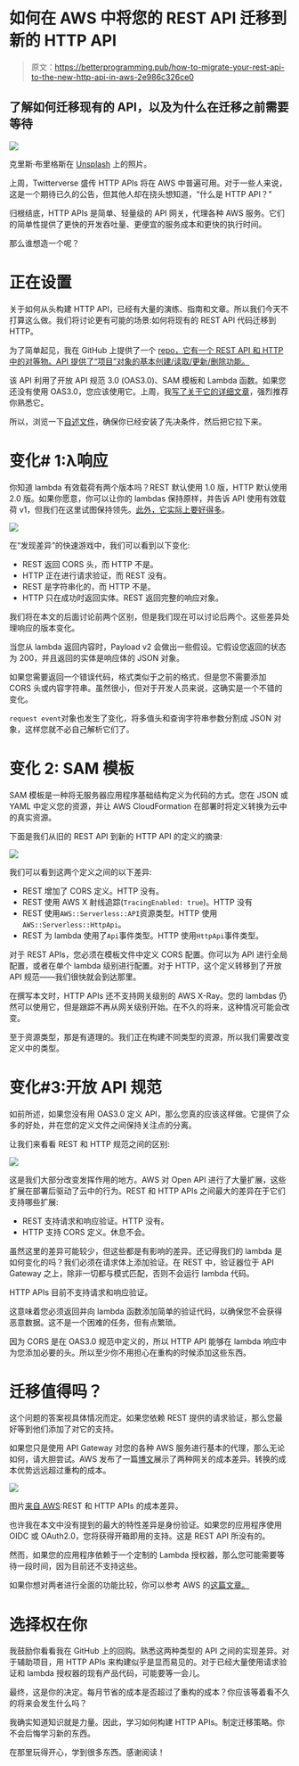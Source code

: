 # 如何在 AWS 中将您的 REST API 迁移到新的 HTTP API

> 原文：<https://betterprogramming.pub/how-to-migrate-your-rest-api-to-the-new-http-api-in-aws-2e986c326ce0>

## 了解如何迁移现有的 API，以及为什么在迁移之前需要等待

![](img/351276274ae249a9e48b958aa5834778.png)

克里斯·布里格斯在 [Unsplash](https://unsplash.com?utm_source=medium&utm_medium=referral) 上的照片。

上周，Twitterverse 盛传 HTTP APIs 将在 AWS 中普遍可用。对于一些人来说，这是一个期待已久的公告，但其他人却在挠头想知道，“什么是 HTTP API？”

归根结底，HTTP APIs 是简单、轻量级的 API 网关，代理各种 AWS 服务。它们的简单性提供了更快的开发吞吐量、更便宜的服务成本和更快的执行时间。

那么谁想造一个呢？

# 正在设置

关于如何从头构建 HTTP API，已经有大量的演练、指南和文章。所以我们今天不打算这么做。我们将讨论更有可能的场景:如何将现有的 REST API 代码迁移到 HTTP。

为了简单起见，我在 GitHub 上提供了一个 [repo，它有一个 REST API 和 HTTP 中的对等物。API 提供了“项目”对象的基本创建/读取/更新/删除功能。](https://github.com/allenheltondev/aws-rest-to-http-api-migration)

该 API 利用了开放 API 规范 3.0 (OAS3.0)、SAM 模板和 Lambda 函数。如果您还没有使用 OAS3.0，您应该使用它。上周，我[写了关于它的详细文章](https://medium.com/better-programming/you-should-open-up-that-api-youve-been-working-on-b0313a4df9bc)，强烈推荐你熟悉它。

所以，浏览一下[自述文件](https://github.com/allenheltondev/aws-rest-to-http-api-migration/blob/master/README.md)，确保你已经安装了先决条件，然后把它拉下来。

# 变化# 1:λ响应

你知道 lambda 有效载荷有两个版本吗？REST 默认使用 1.0 版，HTTP 默认使用 2.0 版。如果你愿意，你可以让你的 lambdas 保持原样，并告诉 API 使用有效载荷 v1，但我们在这里试图保持领先。[此外，它实际上要好得多](https://docs.aws.amazon.com/apigateway/latest/developerguide/http-api-develop-integrations-lambda.html)。

![](img/cbecd025214f83d9e1076b90c5f9d577.png)

在“发现差异”的快速游戏中，我们可以看到以下变化:

*   REST 返回 CORS 头，而 HTTP 不是。
*   HTTP 正在进行请求验证，而 REST 没有。
*   REST 是字符串化的，而 HTTP 不是。
*   HTTP 只在成功时返回实体。REST 返回完整的响应对象。

我们将在本文的后面讨论前两个区别，但是我们现在可以讨论后两个。这些差异处理响应的版本变化。

当您从 lambda 返回内容时，Payload v2 会做出一些假设。它假设您返回的状态为 200，并且返回的实体是响应体的 JSON 对象。

如果您需要返回一个错误代码，格式类似于之前的格式，但是您不需要添加 CORS 头或内容字符串。虽然很小，但对于开发人员来说，这确实是一个不错的变化。

`request event`对象也发生了变化，将多值头和查询字符串参数分割成 JSON 对象，这样您就不必自己解析它们了。

# 变化 2: SAM 模板

SAM 模板是一种将无服务器应用程序基础结构定义为代码的方式。您在 JSON 或 YAML 中定义您的资源，并让 AWS CloudFormation 在部署时将定义转换为云中的真实资源。

下面是我们从旧的 REST API 到新的 HTTP API 的定义的摘录:

![](img/1aec63c80f6bf2d2d367c461ff02a7ef.png)

我们可以看到这两个定义之间的以下差异:

*   REST 增加了 CORS 定义。HTTP 没有。
*   REST 使用 AWS X 射线追踪(`TracingEnabled: true`)。HTTP 没有
*   REST 使用`AWS::Serverless::API`资源类型。HTTP 使用`AWS::Serverless::HttpApi`。
*   REST 为 lambda 使用了`Api`事件类型。HTTP 使用`HttpApi`事件类型。

对于 REST APIs，您必须在模板文件中定义 CORS 配置。你可以为 API 进行全局配置，或者在单个 lambda 级别进行配置。对于 HTTP，这个定义转移到了开放 API 规范——我们很快就会到达那里。

在撰写本文时，HTTP APIs 还不支持网关级别的 AWS X-Ray。您的 lambdas 仍然可以使用它，但是跟踪不再从网关级别开始。在不久的将来，这种情况可能会改变。

至于资源类型，那是有道理的。我们正在构建不同类型的资源，所以我们需要改变定义中的类型。

# 变化#3:开放 API 规范

如前所述，如果您没有用 OAS3.0 定义 API，那么您真的应该这样做。它提供了众多的好处，并在您的定义文件之间保持关注点的分离。

让我们来看看 REST 和 HTTP 规范之间的区别:

![](img/5ef9f5e7d0567cae53516b987ec0565e.png)

这是我们大部分改变发挥作用的地方。AWS 对 Open API 进行了大量扩展，这些扩展在部署后驱动了云中的行为。REST 和 HTTP APIs 之间最大的差异在于它们支持哪些扩展:

*   REST 支持请求和响应验证。HTTP 没有。
*   HTTP 支持 CORS 定义。休息不会。

虽然这里的差异可能较少，但这些都是有影响的差异。还记得我们的 lambda 是如何变化的吗？我们必须在请求体上添加验证。在 REST 中，验证器位于 API Gateway 之上，除非一切都与模式匹配，否则不会运行 lambda 代码。

HTTP APIs 目前不支持请求和响应验证。

这意味着您必须返回并向 lambda 函数添加简单的验证代码，以确保您不会获得恶意数据。这不是一个困难的任务，但有点繁琐。

因为 CORS 是在 OAS3.0 规范中定义的，所以 HTTP API 能够在 lambda 响应中为您添加必要的头。所以至少你不用担心在重构的时候添加这些东西。

# 迁移值得吗？

这个问题的答案视具体情况而定。如果您依赖 REST 提供的请求验证，那么您最好等到他们添加了对它的支持。

如果您只是使用 API Gateway 对您的各种 AWS 服务进行基本的代理，那么无论如何，请大胆尝试。AWS 发布了一篇[博文](https://aws.amazon.com/blogs/compute/building-better-apis-http-apis-now-generally-available/)展示了两种网关的成本差异。转换的成本优势远远超过重构的成本。

![](img/5a6a0d5c49ed03450f6582b91456e03c.png)

图片[来自 AWS](https://aws.amazon.com/blogs/compute/building-better-apis-http-apis-now-generally-available/):REST 和 HTTP APIs 的成本差异。

也许我在本文中没有提到的最大的特性差异是身份验证。如果您的应用程序使用 OIDC 或 OAuth2.0，您将获得开箱即用的支持。这是 REST API 所没有的。

然而，如果您的应用程序依赖于一个定制的 Lambda 授权器，那么您可能需要等待一段时间，因为目前还不支持这些。

如果你想对两者进行全面的功能比较，你可以参考 AWS 的[这篇文章。](https://docs.aws.amazon.com/apigateway/latest/developerguide/http-api-vs-rest.html)

# 选择权在你

我鼓励你看看我在 GitHub 上的回购。熟悉这两种类型的 API 之间的实现差异。对于辅助项目，用 HTTP APIs 来构建似乎是显而易见的。对于已经大量使用请求验证和 lambda 授权器的现有产品代码，可能要等一会儿。

最终，这是你的决定。每月节省的成本是否超过了重构的成本？你应该等着看不久的将来会发生什么吗？

我确实知道知识就是力量。因此，学习如何构建 HTTP APIs。制定迁移策略。你不会后悔学习新的东西。

在那里玩得开心，学到很多东西。感谢阅读！